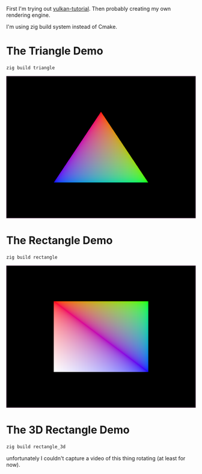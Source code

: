 First I'm trying out [vulkan-tutorial](https://vulkan-tutorial.com/).
Then probably creating my own rendering engine.

I'm using zig build system instead of Cmake.

# The Triangle Demo
```bash
zig build triangle
```
![The Triangle](https://github.com/ArmanLK/vulkman/blob/master/triangle.png)

# The Rectangle Demo
```bash
zig build rectangle
```
![The Rectangle](https://github.com/ArmanLK/vulkman/blob/master/rectangle.png)

# The 3D Rectangle Demo
```bash
zig build rectangle_3d
```
unfortunately I couldn't capture a video of this thing rotating (at least for now).
